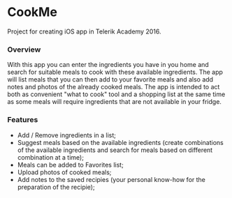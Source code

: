 # CookMe
Project for creating iOS app in Telerik Academy 2016.

### Overview
With this app you can enter the ingredients you have in you home and search for suitable meals to cook with these available ingredients. The app will list meals that you can then add to your favorite meals and also add notes and photos of the already cooked meals. The app is intended to act both as convenient "what to cook" tool and a shopping list at the same time as some meals will require ingredients that are not available in your fridge.

### Features
- Add / Remove ingredients in a list;
- Suggest meals based on the available ingredients (create combinations of the available ingredients and search for meals based on different combination at a time);
- Meals can be added to Favorites list;
- Upload photos of cooked meals;
- Add notes to the saved recipies (your personal know-how for the preparation of the recipie);
